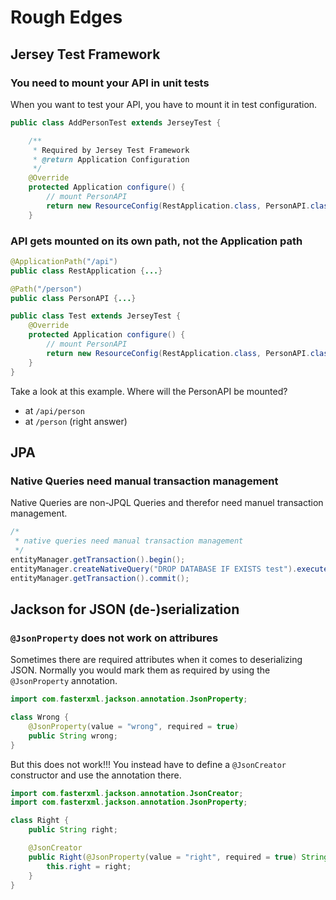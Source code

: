 # Rough Edges

## Jersey Test Framework
### You need to mount your API in unit tests
When you want to test your API, you have to mount it in test configuration.

```java
public class AddPersonTest extends JerseyTest {

    /**
     * Required by Jersey Test Framework
     * @return Application Configuration
     */
    @Override
    protected Application configure() {
        // mount PersonAPI
        return new ResourceConfig(RestApplication.class, PersonAPI.class);
    }
```

### API gets mounted on its own path, not the Application path

```java
@ApplicationPath("/api")
public class RestApplication {...}

@Path("/person")
public class PersonAPI {...}

public class Test extends JerseyTest {
    @Override
    protected Application configure() {
        // mount PersonAPI
        return new ResourceConfig(RestApplication.class, PersonAPI.class);
    }
}
```
Take a look at this example. Where will the PersonAPI be mounted?
* at `/api/person`
* at `/person` (right answer)

## JPA
### Native Queries need manual transaction management
Native Queries are non-JPQL Queries and therefor need manuel transaction management.

```java
/*
 * native queries need manual transaction management
 */
entityManager.getTransaction().begin();
entityManager.createNativeQuery("DROP DATABASE IF EXISTS test").executeUpdate();
entityManager.getTransaction().commit();
```

## Jackson for JSON (de-)serialization
### `@JsonProperty` does not work on attribures
Sometimes there are required attributes when it comes to deserializing JSON. 
Normally you would mark them as required by using the `@JsonProperty` annotation.

```java
import com.fasterxml.jackson.annotation.JsonProperty;

class Wrong {
    @JsonProperty(value = "wrong", required = true)
    public String wrong;
}
```

But this does not work!!! You instead have to define a `@JsonCreator` constructor
and use the annotation there.

```java
import com.fasterxml.jackson.annotation.JsonCreator;
import com.fasterxml.jackson.annotation.JsonProperty;

class Right {
    public String right;

    @JsonCreator
    public Right(@JsonProperty(value = "right", required = true) String right) {
        this.right = right;
    }
}
```
